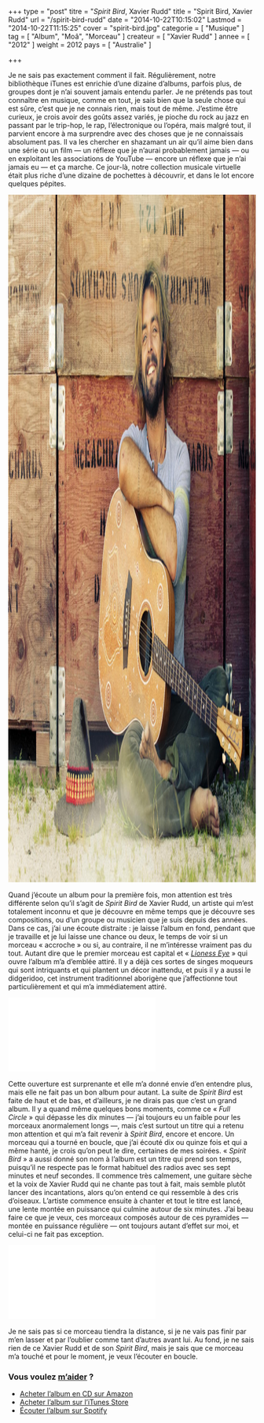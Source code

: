 +++
type = "post"
titre = "<em>Spirit Bird</em>, Xavier Rudd"
title = "Spirit Bird, Xavier Rudd"
url = "/spirit-bird-rudd"
date = "2014-10-22T10:15:02"
Lastmod = "2014-10-22T11:15:25"
cover = "spirit-bird.jpg"
categorie = [ "Musique" ]
tag = [ "Album", "Moâ", "Morceau" ]
createur = [ "Xavier Rudd" ]
annee = [ "2012" ]
weight = 2012
pays = [ "Australie" ]

+++

<p>Je ne sais pas exactement comment il fait. Régulièrement, notre bibliothèque iTunes est enrichie d&rsquo;une dizaine d&rsquo;albums, parfois plus, de groupes dont je n&rsquo;ai souvent jamais entendu parler. Je ne prétends pas tout connaître en musique, comme en tout, je sais bien que la seule chose qui est sûre, c&rsquo;est que je ne connais rien, mais tout de même. J&rsquo;estime être curieux, je crois avoir des goûts assez variés, je pioche du rock au jazz en passant par le trip-hop, le rap, l&rsquo;électronique ou l&rsquo;opéra, mais malgré tout, il parvient encore à ma surprendre avec des choses que je ne connaissais absolument pas. Il va les chercher en shazamant un air qu&rsquo;il aime bien dans une série ou un film — un réflexe que je n&rsquo;aurai probablement jamais — ou en exploitant les associations de YouTube — encore un réflexe que je n&rsquo;ai jamais eu — et ça marche. Ce jour-là, notre collection musicale virtuelle était plus riche d&rsquo;une dizaine de pochettes à découvrir, et dans le lot encore quelques pépites.</p>
<img class="aligncenter" src="xavier-rudd.jpg" alt="Xavier rudd" title="xavier-rudd.jpg" width="2100" height="1400" />
<p>Quand j&rsquo;écoute un album pour la première fois, mon attention est très différente selon qu&rsquo;il s&rsquo;agit de <em>Spirit Bird</em> de Xavier Rudd, un artiste qui m&rsquo;est totalement inconnu et que je découvre en même temps que je découvre ses compositions, ou d&rsquo;un groupe ou musicien que je suis depuis des années. Dans ce cas, j&rsquo;ai une écoute distraite : je laisse l&rsquo;album en fond, pendant que je travaille et je lui laisse une chance ou deux, le temps de voir si un morceau « accroche » ou si, au contraire, il ne m&rsquo;intéresse vraiment pas du tout. Autant dire que le premier morceau est capital et « <a href="https://www.youtube.com/watch?v=ouVDCogggKI"><em>Lioness Eye</em></a> » qui ouvre l&rsquo;album m&rsquo;a d&rsquo;emblée attiré. Il y a déjà ces sortes de singes moqueurs qui sont intriquants et qui plantent un décor inattendu, et puis il y a aussi le didgeridoo, cet instrument traditionnel aborigène que j&rsquo;affectionne tout particulièrement et qui m&rsquo;a immédiatement attiré.</p>
<div class="video-container"><iframe class="aligncenter" src="//www.youtube.com/embed/QRBCzUPDUVA" frameborder="0" allowfullscreen></iframe></div>
<p>Cette ouverture est surprenante et elle m&rsquo;a donné envie d&rsquo;en entendre plus, mais elle ne fait pas un bon album pour autant. La suite de <em>Spirit Bird</em> est faite de haut et de bas, et d&rsquo;ailleurs, je ne dirais pas que c&rsquo;est un grand album. Il y a quand même quelques bons moments, comme ce « <em>Full Circle</em> » qui dépasse les dix minutes — j&rsquo;ai toujours eu un faible pour les morceaux anormalement longs —, mais c&rsquo;est surtout un titre qui a retenu mon attention et qui m&rsquo;a fait revenir à <em>Spirit Bird</em>, encore et encore. Un morceau qui a tourné en boucle, que j&rsquo;ai écouté dix ou quinze fois et qui a même hanté, je crois qu&rsquo;on peut le dire, certaines de mes soirées. « <em>Spirit Bird</em> » a aussi donné son nom à l&rsquo;album est un titre qui prend son temps, puisqu&rsquo;il ne respecte pas le format habituel des radios avec ses sept minutes et neuf secondes. Il commence très calmement, une guitare sèche et la voix de Xavier Rudd qui ne chante pas tout à fait, mais semble plutôt lancer des incantations, alors qu&rsquo;on entend ce qui ressemble à des cris d&rsquo;oiseaux. L&rsquo;artiste commence ensuite à chanter et tout le titre est lancé, une lente montée en puissance qui culmine autour de six minutes. J&rsquo;ai beau faire ce que je veux, ces morceaux composés autour de ces pyramides — montée en puissance régulière — ont toujours autant d&rsquo;effet sur moi, et celui-ci ne fait pas exception.</p>
<div class="video-container"><iframe class="aligncenter" src="//www.youtube.com/embed/am-McRPSSe0" frameborder="0" allowfullscreen></iframe></div>
<p>Je ne sais pas si ce morceau tiendra la distance, si je ne vais pas finir par m&rsquo;en lasser et par l&rsquo;oublier comme tant d&rsquo;autres avant lui. Au fond, je ne sais rien de ce Xavier Rudd et de son <em>Spirit Bird</em>, mais je sais que ce morceau m&rsquo;a touché et pour le moment, je veux l&rsquo;écouter en boucle.</p>
<div class="amazon">
<h3>Vous voulez <a href="http://voiretmanger.fr/soutien/">m&rsquo;aider</a> ?</h3>
<ul>
<li><a href="http://www.amazon.fr/gp/product/B007RU6JK6/ref=as_li_ss_tl?ie=UTF8&amp;tag=leblogdenic07-21&amp;linkCode=as2&amp;camp=1642&amp;creative=19458&amp;creativeASIN=B007RU6JK6">Acheter l&rsquo;album en CD sur Amazon</a></li>
<li><a href="https://itunes.apple.com/fr/album/spirit-bird/id763940001">Acheter l&rsquo;album sur l&rsquo;iTunes Store</a></li>
<li><a href="https://play.spotify.com/album/1EKasDeDwsn6HyaAZaSa1e">Écouter l&rsquo;album sur Spotify</a></li>
</ul>
</div>

